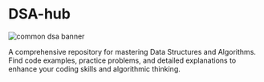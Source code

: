 # DSA-hub

![common dsa banner](https://github.com/vedantjoshi-211/DSA-hub/assets/174167225/ed9b2b32-6e98-45f7-bd48-822312553495)


A comprehensive repository for mastering Data Structures and Algorithms. Find code examples, practice problems, and detailed explanations to enhance your coding skills and algorithmic thinking.

